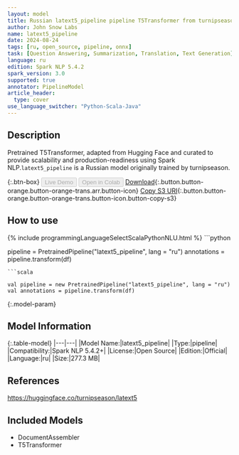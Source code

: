 ```yaml
---
layout: model
title: Russian latext5_pipeline pipeline T5Transformer from turnipseason
author: John Snow Labs
name: latext5_pipeline
date: 2024-08-24
tags: [ru, open_source, pipeline, onnx]
task: [Question Answering, Summarization, Translation, Text Generation]
language: ru
edition: Spark NLP 5.4.2
spark_version: 3.0
supported: true
annotator: PipelineModel
article_header:
  type: cover
use_language_switcher: "Python-Scala-Java"
---
```


## Description

Pretrained T5Transformer, adapted from Hugging Face and curated to provide scalability and production-readiness using Spark NLP.`latext5_pipeline` is a Russian model originally trained by turnipseason.

{:.btn-box}
<button class="button button-orange" disabled>Live Demo</button>
<button class="button button-orange" disabled>Open in Colab</button>
[Download](https://s3.amazonaws.com/auxdata.johnsnowlabs.com/public/models/latext5_pipeline_ru_5.4.2_3.0_1724469406541.zip){:.button.button-orange.button-orange-trans.arr.button-icon}
[Copy S3 URI](s3://auxdata.johnsnowlabs.com/public/models/latext5_pipeline_ru_5.4.2_3.0_1724469406541.zip){:.button.button-orange.button-orange-trans.button-icon.button-copy-s3}

## How to use



<div class="tabs-box" markdown="1">
{% include programmingLanguageSelectScalaPythonNLU.html %}
```python

pipeline = PretrainedPipeline("latext5_pipeline", lang = "ru")
annotations =  pipeline.transform(df)   

```
```scala

val pipeline = new PretrainedPipeline("latext5_pipeline", lang = "ru")
val annotations = pipeline.transform(df)

```
</div>

{:.model-param}
## Model Information

{:.table-model}
|---|---|
|Model Name:|latext5_pipeline|
|Type:|pipeline|
|Compatibility:|Spark NLP 5.4.2+|
|License:|Open Source|
|Edition:|Official|
|Language:|ru|
|Size:|277.3 MB|

## References

https://huggingface.co/turnipseason/latext5

## Included Models

- DocumentAssembler
- T5Transformer